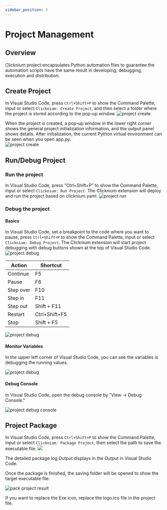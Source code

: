 ```yaml
---
sidebar_position: 3
---
```

# Project Management

## Overview
Clicknium project encapsulates Python automation files to guarantee the automation scripts have the same result in developing, debugging, execution and distribution. 

## Create Project

In Visual Studio Code, press `Ctrl+Shift+P` to show the Command Palette, input or select `Clicknium: Create Project`, and then select a folder where the project is stored according to the pop-up window.
![project create](../../img/create_project.gif)

When the project is created, a pop-up window in the lower right corner shows the general project initialization information, and the output panel shows details. After initialization, the current Python virtual environment can be seen when you open app.py.  
![project create](../../img/create_project_apppy_env.png)

## Run/Debug Project

### Run the project

In Visual Studio Code, press "Ctrl+Shift+P" to show the Command Palette, input or select `Clicknium: Run Project`. The Clicknium extension will deploy and run the project based on clicknium.yaml.
![project run](../../img/run_project.gif) 

### Debug the project

#### Basics

In Visual Studio Code, set a breakpoint to the code where you want to pause,
press `Ctrl+Shift+P` to show the Command Palette, input or select `Clicknium: Debug Project`. The Clicknium extension will start project debugging with debug buttons shown at the top of Visual Studio Code.  
![project debug](../../img/debug_project_3.png)

|  Action   | Shortcut  |
|  ----  | ----  |
| Continue  | F5 |
| Pause | F6 |
| Step over  | F10 |
| Step in  | F11 |
| Step out  | Shift + F11 |
| Restart  | Ctrl+Shift+F5 |
| Stop   | Shift + F5 |
![project debug](../../img/debug_project.gif)

#### Monitor Variables

In the upper left corner of Visual Studio Code, you can see the variables is debugging the running values.  

![project debug](../../img/debug_project_1.png)

#### Debug Console

In Visual Studio Code, open the debug console by "View -> Debug Console."   

![project debug console](../../img/debug_project_2.png)


## Project Package

In Visual Studio Code, press `Ctrl+Shift+P` to show the Command Palette, input or select `Clicknium: Package Project`, then select the path to save the executable file.
![](../../img/pack_project.gif)

The detailed package log Output displays in the Output in Visual Studio Code.

Once the package is finished, the saving folder will be opened to show the target executable file.

![pack project result](../../img/pack_project_result.png)

If you want to replace the Exe icon, replace the logo.ico file in the project file. 